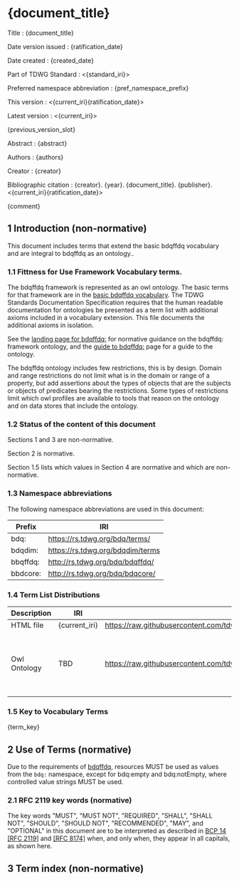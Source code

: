 <!--- Template for header, values provided from yaml configuration --->
# {document_title}

Title
: {document_title}

Date version issued
: {ratification_date}

Date created
: {created_date}

Part of TDWG Standard
: <{standard_iri}>

Preferred namespace abbreviation
: {pref_namespace_prefix}

This version
: <{current_iri}{ratification_date}>

Latest version
: <{current_iri}>

{previous_version_slot}

Abstract
: {abstract}

Authors
: {authors}

Creator
: {creator}

Bibliographic citation
: {creator}. {year}. {document_title}. {publisher}. <{current_iri}{ratification_date}>

{comment}

## 1 Introduction (non-normative)

This document includes terms that extend the basic bdqffdq vocabulary and are integral to bdqffdq as an ontology..

### 1.1 Fittness for Use Framework Vocabulary terms.

The bdqffdq framework is represented as an owl ontology.  The basic terms for that framework are in the
[basic bdqffdq vocabulary](../../list/bdqffdq/index.md).  The TDWG Standards Documentation Specification requires
that the human readable documentation for ontologies be presented as a term list with additional axioms included
in a vocabulary extension.  This file documents the additional axioms in isolation.  

See the [landing page for bdqffdq:](../../bdqffdq/index.md) for normative guidance on the bdqffdq: framework 
ontology, and the [guide to bdqffdq:](../../guide/bdqffdq/index.md) page for a guide to the ontology.

The bdqffdq ontology includes few restrictions, this is by design.  Domain and range restrictions do not limit
what is in the domain or range of a property, but add assertions about the types of objects that are the subjects
or objects of predicates bearing the restrictions.  Some types of restrictions limit which owl profiles are
available to tools that reason on the ontology and on data stores that include the ontology.

### 1.2 Status of the content of this document

Sections 1 and 3 are non-normative.

Section 2 is normative.

Section 1.5 lists which values in Section 4 are normative and which are non-normative.

### 1.3 Namespace abbreviations

The following namespace abbreviations are used in this document:

| Prefix | IRI |
| --- | --- |
| bdq:     | https://rs.tdwg.org/bdq/terms/   |
| bdqdim:  | https://rs.tdwg.org/bdqdim/terms |
| bbqffdq: | http://rs.tdwg.org/bdq/bdqffdq/  |
| bbdcore: | http://rs.tdwg.org/bdq/bdqcore/  |

### 1.4 Term List Distributions

| Description | IRI | Download URL | Note | 
| ----------- | --- | -----------  | ---- | 
| HTML file   | {current_iri} | https://raw.githubusercontent.com/tdwg/bdq/master/tg2/\_review/docs/extension/{pref_namespace_prefix}/index.md | This file | 
| Owl Ontology | TBD | https://raw.githubusercontent.com/tdwg/bdq/master/tg2/\_review/vocabulary/bdqffdq.owl | Turtle Serialization of the full ontology, including additional axioms | 

### 1.5 Key to Vocabulary Terms

{term_key}

## 2 Use of Terms (normative)

Due to the requirements of [bdqffdq](https://rs.tdwg.org/bdqffdq/terms), resources MUST be used as values from the `bdq:` namespace, except for bdq:empty and bdq:notEmpty, where controlled value strings MUST be used.

### 2.1 RFC 2119 key words (normative)
The key words "MUST", "MUST NOT", "REQUIRED", "SHALL", "SHALL NOT", "SHOULD", "SHOULD NOT", "RECOMMENDED", "MAY", and "OPTIONAL" in this document are to be interpreted as described in [BCP 14](https://www.rfc-editor.org/info/bcp14) [\[RFC 2119\]](https://datatracker.ietf.org/doc/html/rfc2119) and [\[RFC 8174\]](https://datatracker.ietf.org/doc/html/rfc8174) when, and only when, they appear in all capitals, as shown here.

## 3 Term index (non-normative)
